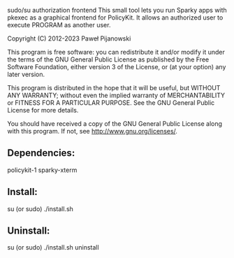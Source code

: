 sudo/su authorization frontend
This small tool lets you run Sparky apps with pkexec as a graphical frontend for PolicyKit. It allows an authorized user to execute PROGRAM as another user.

Copyright (C) 2012-2023 Paweł Pijanowski

This program is free software: you can redistribute it and/or modify
it under the terms of the GNU General Public License as published by
the Free Software Foundation, either version 3 of the License, or
(at your option) any later version.

This program is distributed in the hope that it will be useful,
but WITHOUT ANY WARRANTY; without even the implied warranty of
MERCHANTABILITY or FITNESS FOR A PARTICULAR PURPOSE.  See the
GNU General Public License for more details.

You should have received a copy of the GNU General Public License
along with this program.  If not, see <http://www.gnu.org/licenses/>.

Dependencies:
-------------
policykit-1
sparky-xterm

Install:
-------------
su (or sudo) 
./install.sh

Uninstall:
-------------
su (or sudo)
./install.sh uninstall
